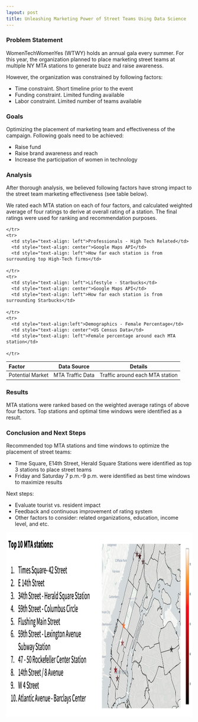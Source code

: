 ```yaml
---
layout: post
title: Unleashing Marketing Power of Street Teams Using Data Science
---
```


### Problem Statement

WomenTechWomenYes (WTWY) holds an annual gala every summer. For this year, the organization planned to place marketing street teams at multiple NY MTA stations to generate buzz and raise awareness.

However, the organization was constrained by following factors:
<ul>
<li>Time constraint. Short timeline prior to the event </li>
<li>Funding constraint. Limited funding available</li>
<li>Labor constraint. Limited number of teams available </li>
</ul>


### Goals

Optimizing the placement of marketing team and effectiveness of the campaign. Following goals need to be achieved:
<ul>

<li>Raise fund</li>
<li>Raise brand awareness and reach</li>
<li>Increase the participation of women in technology </li>
</ul>


### Analysis

After thorough analysis, we believed following factors have strong impact to the street team marketing effectiveness (see table below).

We rated each MTA station on each of four factors, and calculated weighted average of four ratings to derive at overall rating of a station. The final ratings were used for ranking and recommendation purposes.
<table>
  <thead>
    <tr>
      <th style="text-align: left">Factor</th>
      <th style="text-align: center">Data Source</th>
      <th style="text-align: center">Details </th>
    </tr>
  </thead>
  <tbody>
    <tr>
      <td style="text-align: left">Potential Market</td>
      <td style="text-align: center">MTA Traffic Data</td>
      <td style="text-align: left">Traffic around each MTA station</td>

    </tr>
    <tr>
      <td style="text-align: left">Professionals - High Tech Related</td>
      <td style="text-align: center">Google Maps API</td>
      <td style="text-align: left">How far each station is from surrounding top High-Tech firms</td>

    </tr>
    <tr>
      <td style="text-align: left">Lifestyle - Starbucks</td>
      <td style="text-align: center">Google Maps API</td>
      <td style="text-align: left">How far each station is from surrounding Starbucks</td>

    </tr>
    <tr>
      <td style="text-align:left">Demographics - Female Percentage</td>
      <td style="text-align: center">US Census Data</td>
      <td style="text-align: left">Female percentage around each MTA station</td>

    </tr>
  </tbody>
</table>



### Results

MTA stations were ranked based on the weighted average ratings of above four factors. Top stations and optimal time windows were identified as a result.


### Conclusion and Next Steps

Recommended top MTA stations and time windows to optimize the placement of street teams:
<ul>
<li>Time Square, E14th Street, Herald Square Stations were identified as top 3 stations to place street teams</li>
<li>Friday and Saturday 7 p.m.-9 p.m. were identified as best time windows to maximize results</li>
</ul>
Next steps:
<ul>
<li>Evaluate tourist vs. resident impact</li>
<li>Feedback and continuous improvement of rating system</li>
<li>Other factors to consider: related organizations, education, income level, and etc.</li>
</ul>

<img src="recommendation.png" height="500" width="750">
